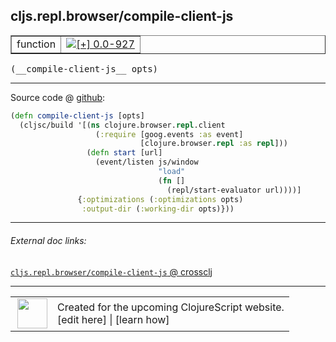 ## cljs.repl.browser/compile-client-js



 <table border="1">
<tr>
<td>function</td>
<td><a href="https://github.com/cljsinfo/cljs-api-docs/tree/0.0-927"><img valign="middle" alt="[+] 0.0-927" title="Added in 0.0-927" src="https://img.shields.io/badge/+-0.0--927-lightgrey.svg"></a> </td>
</tr>
</table>


 <samp>
(__compile-client-js__ opts)<br>
</samp>

---







Source code @ [github](https://github.com/clojure/clojurescript/blob/r1933/src/clj/cljs/repl/browser.clj#L193-L203):

```clj
(defn compile-client-js [opts]
  (cljsc/build '[(ns clojure.browser.repl.client
                   (:require [goog.events :as event]
                             [clojure.browser.repl :as repl]))
                 (defn start [url]
                   (event/listen js/window
                                 "load"
                                 (fn []
                                   (repl/start-evaluator url))))]
               {:optimizations (:optimizations opts)
                :output-dir (:working-dir opts)}))
```

<!--
Repo - tag - source tree - lines:

 <pre>
clojurescript @ r1933
└── src
    └── clj
        └── cljs
            └── repl
                └── <ins>[browser.clj:193-203](https://github.com/clojure/clojurescript/blob/r1933/src/clj/cljs/repl/browser.clj#L193-L203)</ins>
</pre>

-->

---



###### External doc links:

[`cljs.repl.browser/compile-client-js` @ crossclj](http://crossclj.info/fun/cljs.repl.browser/compile-client-js.html)<br>

---

 <table>
<tr><td>
<img valign="middle" align="right" width="48px" src="http://i.imgur.com/Hi20huC.png">
</td><td>
Created for the upcoming ClojureScript website.<br>
[edit here] | [learn how]
</td></tr></table>

[edit here]:https://github.com/cljsinfo/cljs-api-docs/blob/master/cljsdoc/cljs.repl.browser/compile-client-js.cljsdoc
[learn how]:https://github.com/cljsinfo/cljs-api-docs/wiki/cljsdoc-files

<!--

This information was too distracting to show to readers, but I'll leave it
commented here since it is helpful to:

- pretty-print the data used to generate this document
- and show how to retrieve that data



The API data for this symbol:

```clj
{:ns "cljs.repl.browser",
 :name "compile-client-js",
 :type "function",
 :signature ["[opts]"],
 :source {:code "(defn compile-client-js [opts]\n  (cljsc/build '[(ns clojure.browser.repl.client\n                   (:require [goog.events :as event]\n                             [clojure.browser.repl :as repl]))\n                 (defn start [url]\n                   (event/listen js/window\n                                 \"load\"\n                                 (fn []\n                                   (repl/start-evaluator url))))]\n               {:optimizations (:optimizations opts)\n                :output-dir (:working-dir opts)}))",
          :title "Source code",
          :repo "clojurescript",
          :tag "r1933",
          :filename "src/clj/cljs/repl/browser.clj",
          :lines [193 203]},
 :full-name "cljs.repl.browser/compile-client-js",
 :full-name-encode "cljs.repl.browser/compile-client-js",
 :history [["+" "0.0-927"]]}

```

Retrieve the API data for this symbol:

```clj
;; from Clojure REPL
(require '[clojure.edn :as edn])
(-> (slurp "https://raw.githubusercontent.com/cljsinfo/cljs-api-docs/catalog/cljs-api.edn")
    (edn/read-string)
    (get-in [:symbols "cljs.repl.browser/compile-client-js"]))
```

-->
